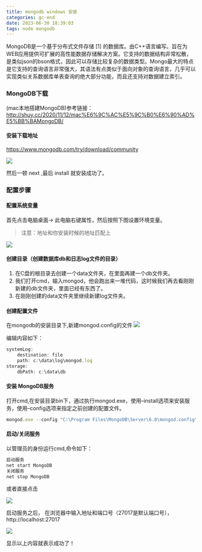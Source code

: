 ```yaml
---
title: mongodb windows 安装
categories: gc-end
date: 2023-06-30 18:39:03
tags: node mongodb
---
```


MongoDB是一个基于分布式文件存储 [1] 的数据库。由C++语言编写。旨在为WEB应用提供可扩展的高性能数据存储解决方案。它支持的数据结构非常松散，是类似json的bson格式，因此可以存储比较复杂的数据类型。Mongo最大的特点是它支持的查询语言非常强大，其语法有点类似于面向对象的查询语言，几乎可以实现类似关系数据库单表查询的绝大部分功能，而且还支持对数据建立索引。
### MongoDB下载

<!-- more -->

(mac本地搭建MongoDB)参考链接： http://shuy.cc/2020/11/12/mac%E6%9C%AC%E5%9C%B0%E6%90%AD%E5%BB%BAMongoDB/

#### 安装下载地址
https://www.mongodb.com/try/download/community

<img src="/images/img-folder/2023/mongo1.png">

然后一顿 next ,最后 install 就安装成功了。

### 配置步骤
#### 配置系统变量
首先点击电脑桌面-> 此电脑右键属性，然后按照下图设置环境变量。

> 注意：地址和你安装时候的地址匹配上

<img src="/images/img-folder/2023/mongo2.png">

#### 创建目录（创建数据库db和日志log文件的目录）
1. 在C盘的根目录去创建一个data文件夹，在里面再建一个db文件夹。
2. 我们打开cmd，输入mongod，他会跑出来一堆代码，这时候我们再去看刚刚新建的db文件夹，里面已经有东西了。
3. 在刚刚创建的data文件夹里继续新建log文件夹。

#### 创建配置文件
在mongodb的安装目录下,新建mongod.config的文件
<img src="/images/img-folder/2023/mongo3.png">

编辑内容如下：

```js
systemLog:
    destination: file
    path: c:\data\log\mongod.log
storage:
    dbPath: c:\data\db
```

#### 安装 MongoDB服务
打开cmd,在安装目录bin下，通过执行mongod.exe，使用–install选项来安装服务，使用–config选项来指定之前创建的配置文件。

```js
mongod.exe --config "C:\Program Files\MongoDB\Server\6.0\mongod.config" --install
```

#### 启动/关闭服务

以管理员的身份运行cmd,命令如下：

```js
启动服务
net start MongoDB
关闭服务
net stop MongoDB
```

或者直接点击

<img src="/images/img-folder/2023/mongo4.png">

启动服务之后， 在浏览器中输入地址和端口号（27017是默认端口号），http://localhost:27017

<img src="/images/img-folder/2023/mongo5.png">

显示以上内容就表示成功了！
